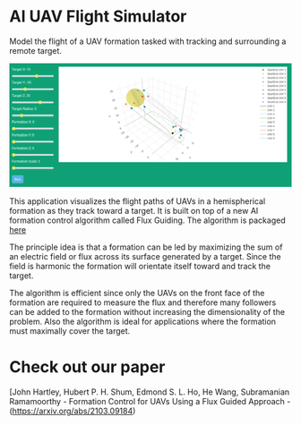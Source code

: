 # AI UAV Flight Simulator

Model the flight of a UAV formation tasked with tracking and surrounding a remote target.

![simulation window](examples/example.png)

This application visualizes the flight paths of UAVs in a hemispherical formation as they track toward a target. It is built on top of a new AI formation control algorithm called Flux Guiding. The algorithm is packaged [here](https://github.com/jasminium/formationplanning)

The principle idea is that a formation can be led by maximizing the sum of an electric field or flux across its surface generated by a target. Since the field is harmonic the formation will orientate itself toward and track the target.

The algorithm is efficient since only the UAVs on the front face of the formation are required to measure the flux and therefore many followers can be added to the formation without increasing the dimensionality of the problem. Also the algorithm is ideal for applications where the formation must maximally cover the target.

# Check out our paper

[John Hartley, Hubert P. H. Shum, Edmond S. L. Ho, He Wang, Subramanian Ramamoorthy - Formation Control for UAVs Using a Flux Guided Approach - (https://arxiv.org/abs/2103.09184)
